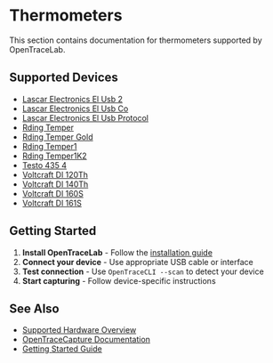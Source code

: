 # Thermometers
This section contains documentation for thermometers supported by OpenTraceLab.
## Supported Devices
- [Lascar Electronics El Usb 2](lascar-electronics-el-usb-2.md)
- [Lascar Electronics El Usb Co](lascar-electronics-el-usb-co.md)
- [Lascar Electronics El Usb Protocol](lascar-electronics-el-usb-protocol.md)
- [Rding Temper](rding-temper.md)
- [Rding Temper Gold](rding-temper-gold.md)
- [Rding Temper1](rding-temper1.md)
- [Rding Temper1K2](rding-temper1k2.md)
- [Testo 435 4](testo-435-4.md)
- [Voltcraft Dl 120Th](voltcraft-dl-120th.md)
- [Voltcraft Dl 140Th](voltcraft-dl-140th.md)
- [Voltcraft Dl 160S](voltcraft-dl-160s.md)
- [Voltcraft Dl 161S](voltcraft-dl-161s.md)
## Getting Started
1. **Install OpenTraceLab** - Follow the [installation guide](../../get-started/install.md)
2. **Connect your device** - Use appropriate USB cable or interface
3. **Test connection** - Use `OpenTraceCLI --scan` to detect your device
4. **Start capturing** - Follow device-specific instructions
## See Also
- [Supported Hardware Overview](../supported-hardware.md)
- [OpenTraceCapture Documentation](../../opentracecapture/overview.md)
- [Getting Started Guide](../../get-started/capture-first-trace.md)
